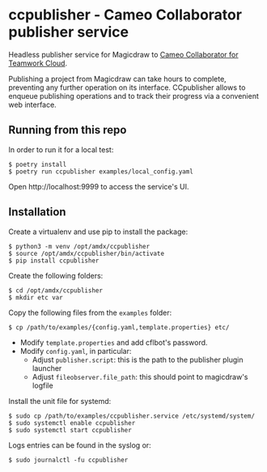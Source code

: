 # ccpublisher - Cameo Collaborator publisher service

Headless publisher service for Magicdraw to
[Cameo Collaborator for Teamwork Cloud](https://www.3ds.com/products-services/catia/products/no-magic/cameo-collaborator-for-teamwork-cloud/).

Publishing a project from Magicdraw can take hours to complete, preventing any
further operation on its interface. CCpublisher allows to enqueue publishing
operations and to track their progress via a convenient web interface. 

## Running from this repo

In order to run it for a local test:

```shell
$ poetry install
$ poetry run ccpublisher examples/local_config.yaml
```

Open http://localhost:9999 to access the service's UI.

## Installation

Create a virtualenv and use pip to install the package:

```shell
$ python3 -m venv /opt/amdx/ccpublisher
$ source /opt/amdx/ccpublisher/bin/activate
$ pip install ccpublisher
```

Create the following folders:

```shell
$ cd /opt/amdx/ccpublisher
$ mkdir etc var
```

Copy the following files from the `examples` folder:

```shell
$ cp /path/to/examples/{config.yaml,template.properties} etc/
```

* Modify `template.properties` and add cflbot's password.
* Modify `config.yaml`, in particular:
  * Adjust `publisher.script`: this is the path to the publisher plugin launcher
  * Adjust `fileobserver.file_path`: this should point to magicdraw's logfile

Install the unit file for systemd:

```shell
$ sudo cp /path/to/examples/ccpublisher.service /etc/systemd/system/
$ sudo systemctl enable ccpublisher
$ sudo systemctl start ccpublisher
```

Logs entries can be found in the syslog or:

```shell
$ sudo journalctl -fu ccpublisher
```
